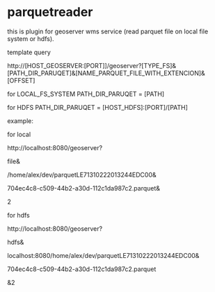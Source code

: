 # parquetreader

this is plugin for geoserver wms service (read parquet file on local file system or hdfs).


template query


http://[HOST_GEOSERVER:[PORT]]/geoserver?[TYPE_FS]&[PATH_DIR_PARUQET]&[NAME_PARQUET_FILE_WITH_EXTENCION]&[OFFSET]



for LOCAL_FS_SYSTEM PATH_DIR_PARUQET = [PATH]


for HDFS PATH_DIR_PARUQET = [HOST_HDFS]:[PORT]/[PATH]


example:


for local


http://localhost:8080/geoserver?


file&

/home/alex/dev/parquetLE71310222013244EDC00&

704ec4c8-c509-44b2-a30d-112c1da987c2.parquet&

2


for hdfs

http://localhost:8080/geoserver?

hdfs&

localhost:8080/home/alex/dev/parquetLE71310222013244EDC00&

704ec4c8-c509-44b2-a30d-112c1da987c2.parquet

&2
